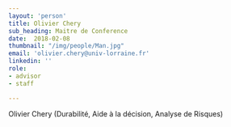 ```yaml
---
layout: 'person'
title: Olivier Chery
sub_heading: Maitre de Conference
date:  2018-02-08
thumbnail: "/img/people/Man.jpg"
email: 'olivier.chery@univ-lorraine.fr'
linkedin: ''
role:
- advisor
- staff

---
```


Olivier Chery
(Durabilité, Aide à la décision, Analyse de Risques)